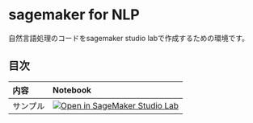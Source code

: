 ﻿# sagemaker for NLP

自然言語処理のコードをsagemaker studio labで作成するための環境です。

## 目次

|内容|Notebook|
|:---|:-------|
|サンプル|[![Open in SageMaker Studio Lab](https://studiolab.sagemaker.aws/studiolab.svg)](https://github.com/MasahiroAraki/sagemaker-for-NLP/blob/main/notebook/practicalNLP.ipynb)|
